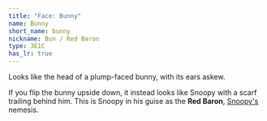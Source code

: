 ```yaml
---
title: "Face: Bunny"
name: Bunny
short_name: bunny
nickname: Bun / Red Baron
type: 3E1C
has_lr: true
---
```


Looks like the head of a plump-faced bunny, with its ears askew.

If you flip the bunny upside down, it instead looks like Snoopy with a scarf trailing behind him.  This is Snoopy in his guise as the **Red Baron**, <a href="axe">Snoopy's</a> nemesis.
